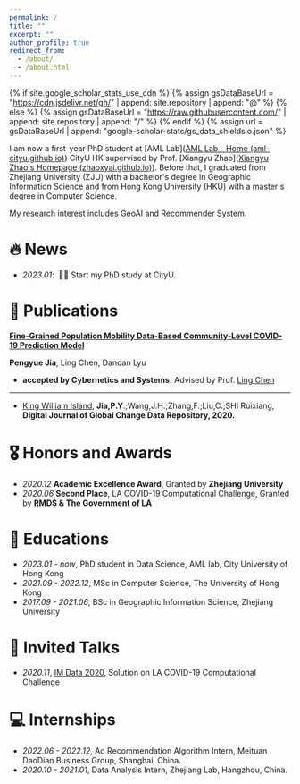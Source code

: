 ```yaml
---
permalink: /
title: ""
excerpt: ""
author_profile: true
redirect_from: 
  - /about/
  - /about.html
---
```


{% if site.google_scholar_stats_use_cdn %}
{% assign gsDataBaseUrl = "https://cdn.jsdelivr.net/gh/" | append: site.repository | append: "@" %}
{% else %}
{% assign gsDataBaseUrl = "https://raw.githubusercontent.com/" | append: site.repository | append: "/" %}
{% endif %}
{% assign url = gsDataBaseUrl | append: "google-scholar-stats/gs_data_shieldsio.json" %}

<span class='anchor' id='about-me'></span>

I am now a first-year PhD student at [AML Lab]([AML Lab - Home (aml-cityu.github.io)](https://aml-cityu.github.io/)) CityU HK supervised by Prof. [Xiangyu Zhao]([Xiangyu Zhao's Homepage (zhaoxyai.github.io)](https://zhaoxyai.github.io/)). Before that, I graduated from Zhejiang University (ZJU) with a bachelor's degree in Geographic Information Science and from Hong Kong University (HKU) with a master's degree in Computer Science.

My research interest includes GeoAI and Recommender System.


# 🔥 News
- *2023.01*: &nbsp;🎉🎉 Start my PhD study at CityU.

# 📝 Publications 

[**Fine-Grained Population Mobility Data-Based Community-Level COVID-19 Prediction Model**](https://www.tandfonline.com/doi/full/10.1080/01969722.2022.2103614)

**Pengyue Jia**, Ling Chen, Dandan Lyu

- **accepted by Cybernetics and Systems.** Advised by Prof. [Ling Chen](https://person.zju.edu.cn/en/lc) 

---



- [King William Island](http://www.geodoi.ac.cn/WebEn/doi.aspx?Id=1454), **Jia,P.Y**.;Wang,J.H.;Zhang,F.;Liu,C.;SHI Ruixiang, **Digital Journal of Global Change Data Repository, 2020.**

# 🎖 Honors and Awards
- *2020.12* **Academic Excellence Award**, Granted by **Zhejiang University**
- *2020.06* **Second Place**, LA COVID-19 Computational Challenge, Granted by **RMDS & The Government of LA**

# 📖 Educations
- *2023.01 - now*, PhD student in Data Science, AML lab, City University of Hong Kong
- *2021.09 - 2022.12*, MSc in Computer Science, The University of Hong Kong
- *2017.09 - 2021.06*, BSc in Geographic Information Science, Zhejiang University

# 💬 Invited Talks
- *2020.11*, [IM Data 2020](https://www.rmdslab.com/im-data-2020-schedule/), Solution on LA COVID-19 Computational Challenge

# 💻 Internships
- *2022.06 - 2022.12*, Ad Recommendation Algorithm Intern, Meituan DaoDian Business Group, Shanghai, China.
- *2020.10 - 2021.01*, Data Analysis Intern, Zhejiang Lab, Hangzhou, China.